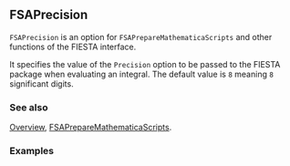 ## FSAPrecision

`FSAPrecision` is an option for `FSAPrepareMathematicaScripts` and other functions of the FIESTA interface.

It specifies the value of the `Precision` option to be passed to the FIESTA package when evaluating an integral. The default value is `8` meaning `8 ` significant digits.

### See also

[Overview](Extra/FeynHelpers.md), [FSAPrepareMathematicaScripts](FSAPrepareMathematicaScripts.md).

### Examples